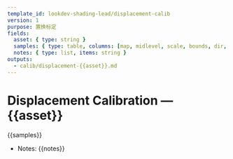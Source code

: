 ```yaml
---
template_id: lookdev-shading-lead/displacement-calib
version: 1
purpose: 置换标定
fields:
  asset: { type: string }
  samples: { type: table, columns: [map, midlevel, scale, bounds, dir, result] }
  notes: { type: list, items: string }
outputs:
  - calib/displacement-{{asset}}.md
---
```


# Displacement Calibration — {{asset}}

{{samples}}

- Notes: {{notes}}
